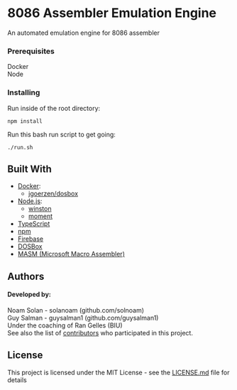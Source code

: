 # 8086 Assembler Emulation Engine

An automated emulation engine for 8086 assembler

### Prerequisites

Docker <br/> 
Node

### Installing

Run inside of the root directory:

```
npm install
```

Run this bash run script to get going:

```
./run.sh
```

## Built With

* [Docker](https://github.com/docker):
    * [jgoerzen/dosbox](https://hub.docker.com/r/jgoerzen/dosbox/)
* [Node.js](https://github.com/nodejs/node):
    * [winston](https://github.com/winstonjs/winston)
    * [moment](https://www.npmjs.com/package/moment)
* [TypeScript](https://github.com/microsoft/TypeScript)
* [npm](https://github.com/npm/cli)
* [Firebase](https://github.com/firebase/)
* [DOSBox](https://www.dosbox.com/)
* [MASM (Microsoft Macro Assembler)](https://www.microsoft.com/en-in/download/details.aspx?id=12654)

## Authors

#### Developed by: <br/>
Noam Solan - solanoam (github.com/solnoam) <br/>
Guy Salman - guysalman1 (github.com/guysalman1) <br/>
Under the coaching of Ran Gelles (BIU) <br/>
See also the list of [contributors](https://github.com/solanoam/assembler-submit-engine/contributors) who participated in this project.

## License

This project is licensed under the MIT License - see the [LICENSE.md](LICENSE.md) file for details
